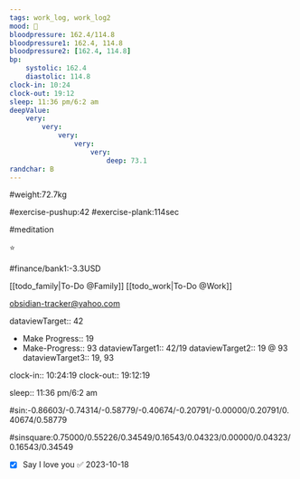 ```yaml
---
tags: work_log, work_log2
mood: 🙂
bloodpressure: 162.4/114.8
bloodpressure1: 162.4, 114.8
bloodpressure2: [162.4, 114.8]
bp:
    systolic: 162.4
    diastolic: 114.8
clock-in: 10:24
clock-out: 19:12
sleep: 11:36 pm/6:2 am
deepValue: 
    very: 
        very: 
            very: 
                very: 
                    very: 
                        deep: 73.1
randchar: B
---
```


#weight:72.7kg

#exercise-pushup:42
#exercise-plank:114sec

#meditation

⭐


#finance/bank1:-3.3USD

[[todo_family|To-Do @Family]]
[[todo_work|To-Do @Work]]

obsidian-tracker@yahoo.com


dataviewTarget:: 42
- Make Progress:: 19
- Make-Progress:: 93
dataviewTarget1:: 42/19
dataviewTarget2:: 19 @ 93
dataviewTarget3:: 19, 93

clock-in:: 10:24:19
clock-out:: 19:12:19

sleep:: 11:36 pm/6:2 am

#sin:-0.86603/-0.74314/-0.58779/-0.40674/-0.20791/-0.00000/0.20791/0.40674/0.58779

#sinsquare:0.75000/0.55226/0.34549/0.16543/0.04323/0.00000/0.04323/0.16543/0.34549

- [x] Say I love you ✅ 2023-10-18

